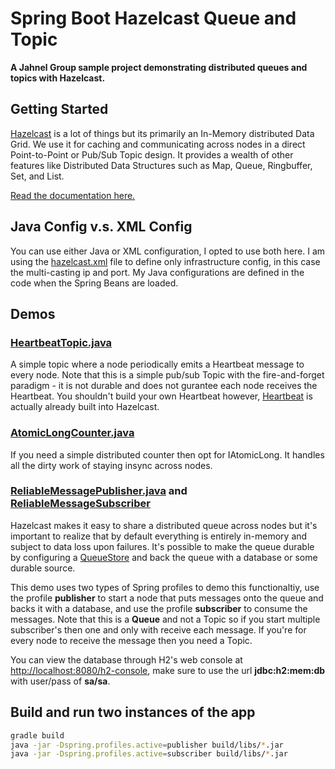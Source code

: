 # Spring Boot Hazelcast Queue and Topic

**A Jahnel Group sample project demonstrating distributed queues and topics with Hazelcast.**

## Getting Started

[Hazelcast](https://hazelcast.com/) is a lot of things but its primarily an In-Memory distributed Data Grid. We use it for caching and communicating across nodes in a direct Point-to-Point or Pub/Sub Topic design. It provides a wealth of other features like Distributed Data Structures such as Map, Queue, Ringbuffer, Set, and List.

[Read the documentation here.](http://docs.hazelcast.org/docs/latest/manual/html-single/)

## Java Config v.s. XML Config

You can use either Java or XML configuration, I opted to use both here. I am using the [hazelcast.xml](src/main/resources/hazelcast.xml) file to define only infrastructure config, in this case the multi-casting ip and port. My Java configurations are defined in the code when the Spring Beans are loaded.

## Demos

### [HeartbeatTopic.java](src/main/java/com/jahnelgroup/queue/hazelcast/HeartbeatTopic.java)

A simple topic where a node periodically emits a Heartbeat message to every node. Note that this is a simple pub/sub Topic with the fire-and-forget paradigm - it is not durable and does not gurantee each node receives the Heartbeat. You shouldn't build your own Heartbeat however, [Heartbeat](http://docs.hazelcast.org/docs/latest/manual/html-single/search.html?q=heartbeat) is actually already built into Hazelcast. 

### [AtomicLongCounter.java](src/main/java/com/jahnelgroup/queue/hazelcast/AtomicLongCounter.java)

If you need a simple distributed counter then opt for IAtomicLong. It handles all the dirty work of staying insync across nodes.

### [ReliableMessagePublisher.java](src/main/java/com/jahnelgroup/queue/hazelcast/reliableQueue/ReliableMessagePublisher.java) and [ReliableMessageSubscriber](src/main/java/com/jahnelgroup/queue/hazelcast/reliableQueue/ReliableMessageSubscriber.java)

Hazelcast makes it easy to share a distributed queue across nodes but it's important to realize that by default everything is entirely in-memory and subject to data loss upon failures. It's possible to make the queue durable by configuring a [QueueStore](http://docs.hazelcast.org/docs/latest/manual/html-single/index.html#queueing-with-persistent-datastore) and back the queue with a database or some durable source. 

This demo uses two types of Spring profiles to demo this functionaltiy, use the profile **publisher** to start a node that puts messages onto the queue and backs it with a database, and use the profile **subscriber** to consume the messages. Note that this is a **Queue** and not a Topic so if you start multiple subscriber's then one and only with receive each message. If you're for every node to receive the message then you need a Topic. 

You can view the database through H2's web console at [http://localhost:8080/h2-console](http://localhost:8080/h2-console), make sure to use the url **jdbc:h2:mem:db** with user/pass of **sa/sa**.

## Build and run two instances of the app

```bash
gradle build
java -jar -Dspring.profiles.active=publisher build/libs/*.jar
java -jar -Dspring.profiles.active=subscriber build/libs/*.jar
```
